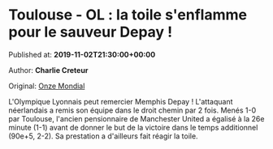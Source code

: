 
# Toulouse - OL : la toile s'enflamme pour le sauveur Depay !

Published at: **2019-11-02T21:30:00+00:00**

Author: **Charlie Creteur**

Original: [Onze Mondial](http://www.onzemondial.com/ligue-1/2019-2020/toulouse-ol-la-toile-s-enflamme-pour-le-sauveur-depay--201502)

L'Olympique Lyonnais peut remercier Memphis Depay ! L'attaquant néerlandais a remis son équipe dans le droit chemin par 2 fois. Menés 1-0 par Toulouse, l'ancien pensionnaire de Manchester United a égalisé à la 26e minute (1-1) avant de donner le but de la victoire dans le temps additionnel (90e+5, 2-2). Sa prestation a d'ailleurs fait réagir la toile.
 
